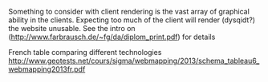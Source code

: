 Something to consider with client rendering is the vast array of graphical ability in the clients. Expecting too much of the client will render (dysqidt?) the website unusable. See the intro on (http://www.farbrausch.de/~fg/da/diplom_print.pdf) for details

French table comparing different technologies
http://www.geotests.net/cours/sigma/webmapping/2013/schema_tableau6_webmapping2013fr.pdf


